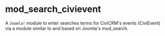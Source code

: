 mod_search_civievent
====================

A `Joomla!` module to enter searches terms for CiviCRM's events (CiviEvent) via a module similar to and based on Joomla's mod_search.
